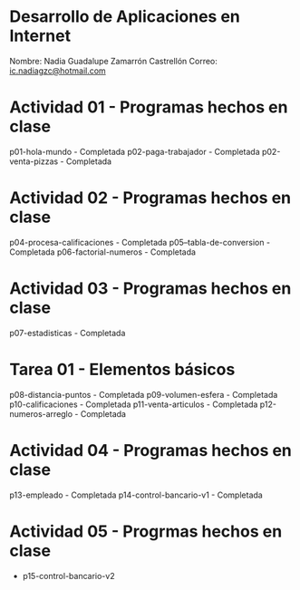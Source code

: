 # Desarrollo de Aplicaciones en Internet 

Nombre: Nadia Guadalupe Zamarrón Castrellón
Correo: ic.nadiagzc@hotmail.com 

# Actividad 01 - Programas hechos en clase
p01-hola-mundo - Completada
p02-paga-trabajador - Completada
p02-venta-pizzas - Completada

# Actividad 02 - Programas hechos en clase
p04-procesa-calificaciones - Completada
p05–tabla-de-conversion - Completada 
p06-factorial-numeros - Completada 

# Actividad 03 - Programas hechos en clase
p07-estadisticas - Completada

# Tarea 01 - Elementos básicos
p08-distancia-puntos - Completada
p09-volumen-esfera - Completada
p10-calificaciones - Completada
p11-venta-articulos - Completada
p12-numeros-arreglo - Completada

# Actividad 04 - Programas hechos en clase
p13-empleado - Completada
p14-control-bancario-v1 - Completada

# Actividad 05 - Progrmas hechos  en clase
- p15-control-bancario-v2

